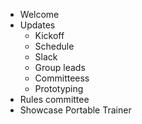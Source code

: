 - Welcome
- Updates
  - Kickoff
  - Schedule
  - Slack
  - Group leads
  - Committeess
  - Prototyping
- Rules committee
- Showcase Portable Trainer


